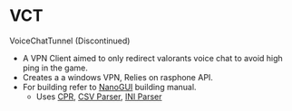 # VCT
VoiceChatTunnel (Discontinued)

- A VPN Client aimed to only redirect valorants voice chat to avoid high ping in the game.
- Creates a a windows VPN, Relies on rasphone API.
- For building refer to [NanoGUI](https://github.com/mitsuba-renderer/nanogui) building manual.
  - Uses [CPR](https://github.com/libcpr/cpr), [CSV Parser](https://github.com/ben-strasser/fast-cpp-csv-parser), [INI Parser](https://github.com/Rookfighter/inifile-cpp)
